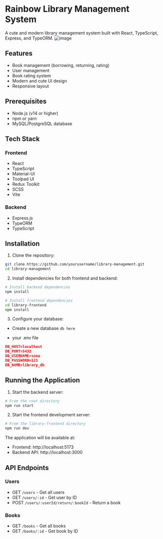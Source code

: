 # Rainbow Library Management System

A cute and modern library management system built with React, TypeScript, Express, and TypeORM.
![image](https://github.com/user-attachments/assets/83d92e4c-4045-404d-a10e-45af3e66b2c0)


## Features

- Book management (borrowing, returning, rating)
- User management
- Book rating system
- Modern and cute UI design
- Responsive layout

## Prerequisites

- Node.js (v14 or higher)
- npm or yarn
- MySQL/PostgreSQL database

## Tech Stack

### Frontend

- React
- TypeScript
- Material-UI
- Toolpad UI
- Redux Toolkit
- SCSS
- Vite

### Backend

- Express.js
- TypeORM
- TypeScript

## Installation

1. Clone the repository:

```bash
git clone https://github.com/yourusername/library-management.git
cd library-management
```

2. Install dependencies for both frontend and backend:

```bash
# Install backend dependencies
npm install

# Install frontend dependencies
cd library-frontend
npm install
```

3. Configure your database:

- Create a new database
  `db here`

- your .env file

```json
DB_HOST=localhost
DB_PORT=5432
DB_USERNAME=sona
DB_PASSWORD=123
DB_NAME=library_db

```
 

## Running the Application

1. Start the backend server:

```bash
# From the root directory
npm run start
```

2. Start the frontend development server:

```bash
# From the library-frontend directory
npm run dev
```

The application will be available at:

- Frontend: http://localhost:5173
- Backend API: http://localhost:3000

## API Endpoints

### Users

- GET `/users` - Get all users
- GET `/users/:id` - Get user by ID
- POST `/users/:userId/return/:bookId` - Return a book

### Books

- GET `/books` - Get all books
- GET `/books/:id` - Get book by ID

 
